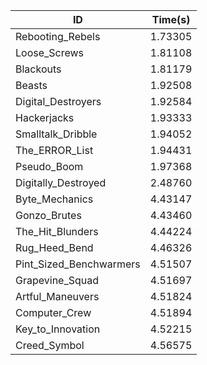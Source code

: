 |ID|Time(s)|
|-|-|
|Rebooting_Rebels|1.73305|
|Loose_Screws|1.81108|
|Blackouts|1.81179|
|Beasts|1.92508|
|Digital_Destroyers|1.92584|
|Hackerjacks|1.93333|
|Smalltalk_Dribble|1.94052|
|The_ERROR_List|1.94431|
|Pseudo_Boom|1.97368|
|Digitally_Destroyed|2.48760|
|Byte_Mechanics|4.43147|
|Gonzo_Brutes|4.43460|
|The_Hit_Blunders|4.44224|
|Rug_Heed_Bend|4.46326|
|Pint_Sized_Benchwarmers|4.51507|
|Grapevine_Squad|4.51697|
|Artful_Maneuvers|4.51824|
|Computer_Crew|4.51894|
|Key_to_Innovation|4.52215|
|Creed_Symbol|4.56575|
